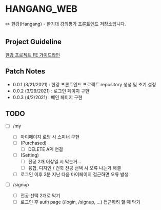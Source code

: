 # HANGANG_WEB

✏️ 한강(Hangang) - 한기대 강의평가 프론트엔드 저장소입니다.

## Project Guideline

[한강 프로젝트 FE 가이드라인](https://docs.google.com/document/d/1_-EnZk-9KotVCJ6cLr9_Ixjoyu4I-NGRdCHYofLaEPI/edit)

## Patch Notes

- 0.0.1 (3/21/2021) : 한강 프론트엔드 프로젝트 repository 생성 및 초기 설정
- 0.0.2 (3/29/2021) : 로그인 페이지 구현
- 0.0.3 (4/2/2021) : 메인 페이지 구현

## TODO

- [ ] /my

  - [ ] 마이페이지 로딩 시 스피너 구현
  - [ ] (Purchased)
    - [ ] DELETE API 연결
  - [ ] (Setting)
    - [ ] 전공 2개 이상일 시 막는거...
    - [ ] 융합, 디자인 / 건축 전공 선택 시 오류 나는거 해결
  - [ ] 로그인 이후 3분 지난 다음 마이페이지 접근하면 오류 발생

- [ ] /signup
  - [ ] 전공 선택 2개로 막기
  - [ ] 로그인 후 auth page (/login, /signup, ...) 접근하려 할 때 막기
